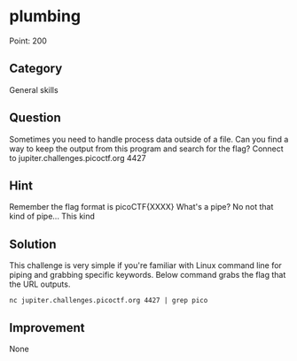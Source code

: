 # plumbing

Point: 200

## Category

General skills

## Question

Sometimes you need to handle process data outside of a file. Can you find a way to keep the output from this program and search for the flag? Connect to jupiter.challenges.picoctf.org 4427

## Hint

Remember the flag format is picoCTF{XXXX}
What's a pipe? No not that kind of pipe... This kind

## Solution

This challenge is very simple if you're familiar with Linux command line for piping and grabbing specific keywords. Below command grabs the flag that the URL outputs.

```
nc jupiter.challenges.picoctf.org 4427 | grep pico 
```


## Improvement
None
